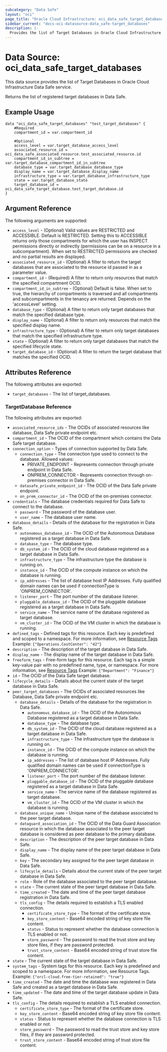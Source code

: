 ```yaml
---
subcategory: "Data Safe"
layout: "oci"
page_title: "Oracle Cloud Infrastructure: oci_data_safe_target_databases"
sidebar_current: "docs-oci-datasource-data_safe-target_databases"
description: |-
  Provides the list of Target Databases in Oracle Cloud Infrastructure Data Safe service
---
```


# Data Source: oci_data_safe_target_databases
This data source provides the list of Target Databases in Oracle Cloud Infrastructure Data Safe service.

Returns the list of registered target databases in Data Safe.


## Example Usage

```hcl
data "oci_data_safe_target_databases" "test_target_databases" {
	#Required
	compartment_id = var.compartment_id

	#Optional
	access_level = var.target_database_access_level
	associated_resource_id = oci_data_safe_associated_resource.test_associated_resource.id
	compartment_id_in_subtree = var.target_database_compartment_id_in_subtree
	database_type = var.target_database_database_type
	display_name = var.target_database_display_name
	infrastructure_type = var.target_database_infrastructure_type
	state = var.target_database_state
	target_database_id = oci_data_safe_target_database.test_target_database.id
}
```

## Argument Reference

The following arguments are supported:

* `access_level` - (Optional) Valid values are RESTRICTED and ACCESSIBLE. Default is RESTRICTED. Setting this to ACCESSIBLE returns only those compartments for which the user has INSPECT permissions directly or indirectly (permissions can be on a resource in a subcompartment). When set to RESTRICTED permissions are checked and no partial results are displayed. 
* `associated_resource_id` - (Optional) A filter to return the target databases that are associated to the resource id passed in as a parameter value.
* `compartment_id` - (Required) A filter to return only resources that match the specified compartment OCID.
* `compartment_id_in_subtree` - (Optional) Default is false. When set to true, the hierarchy of compartments is traversed and all compartments and subcompartments in the tenancy are returned. Depends on the 'accessLevel' setting. 
* `database_type` - (Optional) A filter to return only target databases that match the specified database type.
* `display_name` - (Optional) A filter to return only resources that match the specified display name. 
* `infrastructure_type` - (Optional) A filter to return only target databases that match the specified infrastructure type.
* `state` - (Optional) A filter to return only target databases that match the specified lifecycle state.
* `target_database_id` - (Optional) A filter to return the target database that matches the specified OCID.


## Attributes Reference

The following attributes are exported:

* `target_databases` - The list of target_databases.

### TargetDatabase Reference

The following attributes are exported:

* `associated_resource_ids` - The OCIDs of associated resources like database, Data Safe private endpoint etc.
* `compartment_id` - The OCID of the compartment which contains the Data Safe target database.
* `connection_option` - Types of connection supported by Data Safe.
	* `connection_type` - The connection type used to connect to the database. Allowed values:
		* PRIVATE_ENDPOINT - Represents connection through private endpoint in Data Safe.
		* ONPREM_CONNECTOR - Represents connection through on-premises connector in Data Safe. 
	* `datasafe_private_endpoint_id` - The OCID of the Data Safe private endpoint.
	* `on_prem_connector_id` - The OCID of the on-premises connector.
* `credentials` - The database credentials required for Data Safe to connect to the database.
	* `password` - The password of the database user.
	* `user_name` - The database user name.
* `database_details` - Details of the database for the registration in Data Safe. 
	* `autonomous_database_id` - The OCID of the Autonomous Database registered as a target database in Data Safe.
	* `database_type` - The database type.
	* `db_system_id` - The OCID of the cloud database registered as a target database in Data Safe.
	* `infrastructure_type` - The infrastructure type the database is running on.
	* `instance_id` - The OCID of the compute instance on which the database is running.
	* `ip_addresses` - The list of database host IP Addresses. Fully qualified domain names can be used if connectionType is 'ONPREM_CONNECTOR'. 
	* `listener_port` - The port number of the database listener.
	* `pluggable_database_id` - The OCID of the pluggable database registered as a target database in Data Safe.
	* `service_name` - The service name of the database registered as target database.
	* `vm_cluster_id` - The OCID of the VM cluster in which the database is running.
* `defined_tags` - Defined tags for this resource. Each key is predefined and scoped to a namespace. For more information, see [Resource Tags](https://docs.cloud.oracle.com/iaas/Content/General/Concepts/resourcetags.htm) Example: `{"Operations.CostCenter": "42"}` 
* `description` - The description of the target database in Data Safe.
* `display_name` - The display name of the target database in Data Safe.
* `freeform_tags` - Free-form tags for this resource. Each tag is a simple key-value pair with no predefined name, type, or namespace. For more information, see [Resource Tags](https://docs.cloud.oracle.com/iaas/Content/General/Concepts/resourcetags.htm)  Example: `{"Department": "Finance"}` 
* `id` - The OCID of the Data Safe target database.
* `lifecycle_details` - Details about the current state of the target database in Data Safe.
* `peer_target_databases` - The OCIDs of associated resources like Database, Data Safe private endpoint etc.
	* `database_details` - Details of the database for the registration in Data Safe. 
		* `autonomous_database_id` - The OCID of the Autonomous Database registered as a target database in Data Safe.
		* `database_type` - The database type.
		* `db_system_id` - The OCID of the cloud database registered as a target database in Data Safe.
		* `infrastructure_type` - The infrastructure type the database is running on.
		* `instance_id` - The OCID of the compute instance on which the database is running.
		* `ip_addresses` - The list of database host IP Addresses. Fully qualified domain names can be used if connectionType is 'ONPREM_CONNECTOR'. 
		* `listener_port` - The port number of the database listener.
		* `pluggable_database_id` - The OCID of the pluggable database registered as a target database in Data Safe.
		* `service_name` - The service name of the database registered as target database.
		* `vm_cluster_id` - The OCID of the VM cluster in which the database is running.
	* `database_unique_name` - Unique name of the database associated to the peer target database.
	* `dataguard_association_id` - The OCID of the Data Guard Association resource in which the database associated to the peer target database is considered as peer database to the primary database.
	* `description` - The description of the peer target database in Data Safe.
	* `display_name` - The display name of the peer target database in Data Safe.
	* `key` - The secondary key assigned for the peer target database in Data Safe.
	* `lifecycle_details` - Details about the current state of the peer target database in Data Safe.
	* `role` - Role of the database associated to the peer target database.
	* `state` - The current state of the peer target database in Data Safe.
	* `time_created` - The date and time of the peer target database registration in Data Safe.
	* `tls_config` - The details required to establish a TLS enabled connection.
		* `certificate_store_type` - The format of the certificate store.
		* `key_store_content` - Base64 encoded string of key store file content.
		* `status` - Status to represent whether the database connection is TLS enabled or not.
		* `store_password` - The password to read the trust store and key store files, if they are password protected.
		* `trust_store_content` - Base64 encoded string of trust store file content.
* `state` - The current state of the target database in Data Safe.
* `system_tags` - System tags for this resource. Each key is predefined and scoped to a namespace. For more information, see Resource Tags. Example: `{"orcl-cloud.free-tier-retained": "true"}` 
* `time_created` - The date and time the database was registered in Data Safe and created as a target database in Data Safe.
* `time_updated` - The date and time of the target database update in Data Safe.
* `tls_config` - The details required to establish a TLS enabled connection.
	* `certificate_store_type` - The format of the certificate store.
	* `key_store_content` - Base64 encoded string of key store file content.
	* `status` - Status to represent whether the database connection is TLS enabled or not.
	* `store_password` - The password to read the trust store and key store files, if they are password protected.
	* `trust_store_content` - Base64 encoded string of trust store file content.

